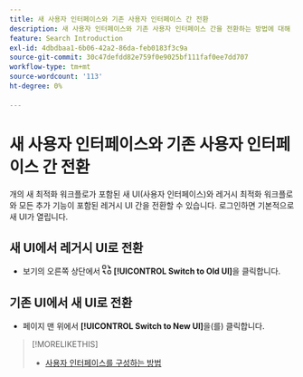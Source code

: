 ```yaml
---
title: 새 사용자 인터페이스와 기존 사용자 인터페이스 간 전환
description: 새 사용자 인터페이스와 기존 사용자 인터페이스 간을 전환하는 방법에 대해 알아봅니다.
feature: Search Introduction
exl-id: 4dbdbaa1-6b06-42a2-86da-feb0183f3c9a
source-git-commit: 30c47defdd82e759f0e9025bf111faf0ee7dd707
workflow-type: tm+mt
source-wordcount: '113'
ht-degree: 0%

---
```


# 새 사용자 인터페이스와 기존 사용자 인터페이스 간 전환

<!-- default optimization workflow -->개의 새 최적화 워크플로가 포함된 새 UI(사용자 인터페이스)와 레거시 최적화 워크플로와 모든 추가 기능이 포함된 레거시 UI 간을 전환할 수 있습니다. 로그인하면 기본적으로 새 UI가 열립니다.

## 새 UI에서 레거시 UI로 전환

* 보기의 오른쪽 상단에서 ![이전 UI로 전환](/help/search-social-commerce/assets/switch-to-old-ui.png "이전 UI로 전환") **[!UICONTROL Switch to Old UI]**&#x200B;을 클릭합니다.

## 기존 UI에서 새 UI로 전환

* 페이지 맨 위에서 **[!UICONTROL Switch to New UI]**&#x200B;을(를) 클릭합니다.

>[!MORELIKETHIS]
>
>* [사용자 인터페이스를 구성하는 방법](user-interface.md)
